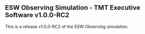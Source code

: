 ## ESW Observing Simulation - TMT Executive Software v1.0.0-RC2

This is a release v1.0.0-RC2 of the ESW Observing simulation.
